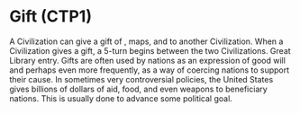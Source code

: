 # Gift (CTP1)

A Civilization can give a gift of , maps, and to another Civilization. When a Civilization gives a gift, a 5-turn begins between the two Civilizations.
Great Library entry.
Gifts are often used by nations as an expression of good will and perhaps even more frequently, as a way of coercing nations to support their cause. In sometimes very controversial policies, the United States gives billions of dollars of aid, food, and even weapons to beneficiary nations. This is usually done to advance some political goal.